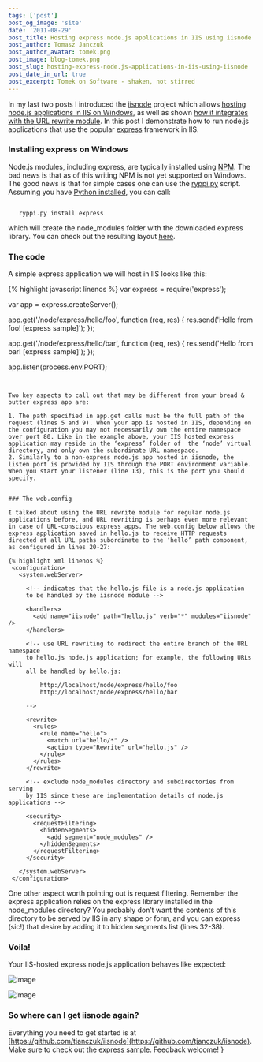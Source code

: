 ```yaml
---
tags: ['post']
post_og_image: 'site'
date: '2011-08-29'  
post_title: Hosting express node.js applications in IIS using iisnode
post_author: Tomasz Janczuk
post_author_avatar: tomek.png
post_image: blog-tomek.png
post_slug: hosting-express-node.js-applications-in-iis-using-iisnode
post_date_in_url: true
post_excerpt: Tomek on Software - shaken, not stirred
---
```





In my last two posts I introduced the [iisnode](https://github.com/tjanczuk/iisnode) project which allows [hosting node.js applications in IIS on Windows](http://tomasz.janczuk.org/2011/08/hosting-nodejs-applications-in-iis-on.html), as well as shown [how it integrates with the URL rewrite module](http://tomasz.janczuk.org/2011/08/using-url-rewriting-with-nodejs.html). In this post I demonstrate how to run node.js applications that use the popular [express](http://expressjs.com/) framework in IIS.   

### Installing express on Windows  

Node.js modules, including express, are typically installed using [NPM](http://npmjs.org/). The bad news is that as of this writing NPM is not yet supported on Windows. The good news is that for simple cases one can use the [ryppi.py](https://github.com/japj/ryppi) script. Assuming you have [Python installed](http://www.activestate.com/activepython/downloads), you can call:  

```

   ryppi.py install express

```


which will create the node_modules folder with the downloaded express library. You can check out the resulting layout [here](https://github.com/tjanczuk/iisnode/tree/master/src/samples/express). 

### The code

A simple express application we will host in IIS looks like this:

{% highlight javascript linenos %}
 var express = require('express');

 var app = express.createServer();

 app.get('/node/express/hello/foo', function (req, res) {
     res.send('Hello from foo! [express sample]');
 });

 app.get('/node/express/hello/bar', function (req, res) {
     res.send('Hello from bar! [express sample]');
 });

 app.listen(process.env.PORT);

```


Two key aspects to call out that may be different from your bread & butter express app are:

1. The path specified in app.get calls must be the full path of the request (lines 5 and 9). When your app is hosted in IIS, depending on the configuration you may not necessarily own the entire namespace over port 80. Like in the example above, your IIS hosted express application may reside in the ‘express’ folder of  the ‘node’ virtual directory, and only own the subordinate URL namespace.  
2. Similarly to a non-express node.js app hosted in iisnode, the listen port is provided by IIS through the PORT environment variable. When you start your listener (line 13), this is the port you should specify.  


### The web.config

I talked about using the URL rewrite module for regular node.js applications before, and URL rewriting is perhaps even more relevant in case of URL-conscious express apps. The web.config below allows the express application saved in hello.js to receive HTTP requests directed at all URL paths subordinate to the ‘hello’ path component, as configured in lines 20-27:

{% highlight xml linenos %}
 <configuration>
   <system.webServer>

     <!-- indicates that the hello.js file is a node.js application 
     to be handled by the iisnode module -->

     <handlers>
       <add name="iisnode" path="hello.js" verb="*" modules="iisnode" />
     </handlers>

     <!-- use URL rewriting to redirect the entire branch of the URL namespace
     to hello.js node.js application; for example, the following URLs will 
     all be handled by hello.js:
     
         http://localhost/node/express/hello/foo
         http://localhost/node/express/hello/bar
         
     -->

     <rewrite>
       <rules>
         <rule name="hello">
           <match url="hello/*" />
           <action type="Rewrite" url="hello.js" />
         </rule>
       </rules>
     </rewrite>

     <!-- exclude node_modules directory and subdirectories from serving
     by IIS since these are implementation details of node.js applications -->
     
     <security>
       <requestFiltering>
         <hiddenSegments>
           <add segment="node_modules" />
         </hiddenSegments>
       </requestFiltering>
     </security>    
     
   </system.webServer>
 </configuration>

```


One other aspect worth pointing out is request filtering. Remember the express application relies on the express library installed in the node_modules directory? You probably don’t want the contents of this directory to be served by IIS in any shape or form, and you can express (sic!) that desire by adding it to hidden segments list (lines 32-38). 

### Voila!

Your IIS-hosted express node.js application behaves like expected:

 ![image](http://lh3.ggpht.com/-jzVceDfgFjs/TlxGqI8qGoI/AAAAAAAAB0M/EsbluCYy1sA/image_thumb%25255B2%25255D.png?imgmax=800)

 ![image](http://lh4.ggpht.com/-ou6wfv14eE0/TlxGq22AztI/AAAAAAAAB0U/zOM5nRo81ro/image_thumb%25255B3%25255D.png?imgmax=800)

### So where can I get iisnode again?

Everything you need to get started is at [https://github.com/tjanczuk/iisnode](https://github.com/tjanczuk/iisnode). Make sure to check out the [express sample](https://github.com/tjanczuk/iisnode/tree/master/src/samples/express). Feedback welcome!  }